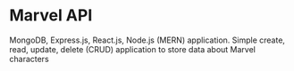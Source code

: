 # Marvel API
MongoDB, Express.js, React.js, Node.js (MERN) application. Simple create, read, update, delete (CRUD) application to store data about Marvel characters 